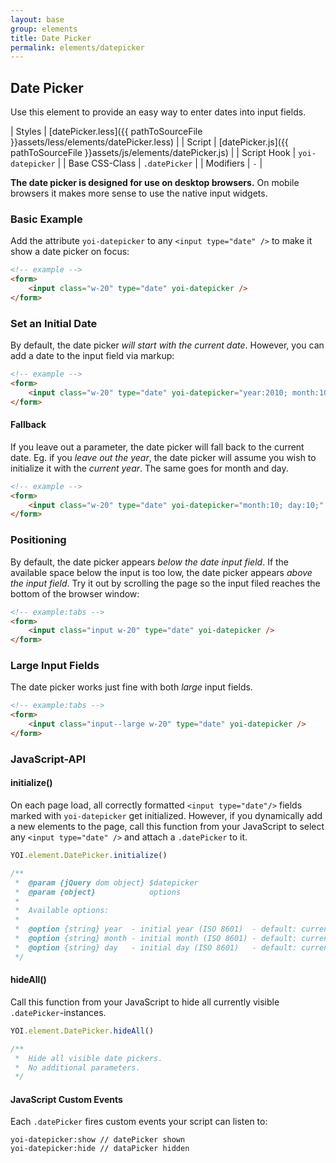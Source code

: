 ```yaml
---
layout: base
group: elements
title: Date Picker
permalink: elements/datepicker
---
```


## Date Picker
Use this element to provide an easy way to enter dates into input fields.

| Styles         | [datePicker.less]({{ pathToSourceFile }}assets/less/elements/datePicker.less) |
| Script         | [datePicker.js]({{ pathToSourceFile }}assets/js/elements/datePicker.js)       |
| Script Hook    | `yoi-datepicker`                                                              |
| Base CSS-Class | `.datePicker`                                                                 |
| Modifiers      | `-`                                                                           |

<p class="hint hint--negative"><strong>The date picker is designed for use on desktop browsers.</strong> On mobile browsers it makes more sense to use the native input widgets.</p>

### Basic Example
Add the attribute `yoi-datepicker` to any `<input type="date" />` to make it show a date picker on focus:

```html
<!-- example -->
<form>
    <input class="w-20" type="date" yoi-datepicker />
</form>
```

### Set an Initial Date
 By default, the date picker *will start with the current date*. However, you can add a date to the input field via markup:

```html
<!-- example -->
<form>
    <input class="w-20" type="date" yoi-datepicker="year:2010; month:10; day:5;" />
</form>
```
#### Fallback
If you leave out a parameter, the date picker will fall back to the current date. Eg. if you *leave out the year*, the date picker will assume you wish to initialize it with the *current year*. The same goes for month and day.

```html
<!-- example -->
<form>
    <input class="w-20" type="date" yoi-datepicker="month:10; day:10;" />
</form>
```

### Positioning
By default, the date picker appears *below the date input field*. If the available space below the input is too low, the date picker appears *above the input field*. Try it out by scrolling the page so the input filed reaches the bottom of the browser window:

```html
<!-- example:tabs -->
<form>
    <input class="input w-20" type="date" yoi-datepicker />
</form>
```

### Large Input Fields
The date picker works just fine with both *large* input fields.

```html
<!-- example:tabs -->
<form>
    <input class="input--large w-20" type="date" yoi-datepicker />
</form>
```

### JavaScript-API

#### initialize()

On each page load, all correctly formatted `<input type="date"/>` fields marked with `yoi-datepicker` get initialized. However, if you dynamically add a new elements to the page, call this function from your JavaScript to select any `<input type="date" />` and attach a `.datePicker` to it.

```js
YOI.element.DatePicker.initialize()

/**
 *  @param {jQuery dom object} $datepicker
 *  @param {object}            options
 *
 *  Available options:
 *
 *  @option {string} year  - initial year (ISO 8601)  - default: current year
 *  @option {string} month - initial month (ISO 8601) - default: current month
 *  @option {string} day   - initial day (ISO 8601)   - default: current day
 */
```

#### hideAll()

Call this function from your JavaScript to hide all currently visible `.datePicker`-instances.

```js
YOI.element.DatePicker.hideAll()

/**
 *  Hide all visible date pickers.
 *  No additional parameters.
 */
````

#### JavaScript Custom Events

Each `.datePicker` fires custom events your script can listen to:

```
yoi-datepicker:show // datePicker shown
yoi-datepicker:hide // dataPicker hidden
```